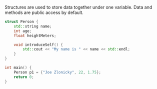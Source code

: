 Structures are used to store data together under one variable. Data and methods are public access by default.
```c++
struct Person {
	std::string name;
	int age;
	float heightMeters;

	void introduceSelf() {
		std::cout << "My name is " << name << std::endl;
	}
}

int main() {
	Person p1 = {"Joe Zlonicky", 22, 1.75};
	return 0;
}
```
